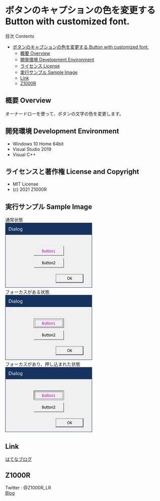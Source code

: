 # ボタンのキャプションの色を変更する Button with customized font.
目次 Contents
<!-- TOC -->

- [ボタンのキャプションの色を変更する Button with customized font.](#ボタンのキャプションの色を変更する-button-with-customized-font)
  - [概要 Overview](#概要-overview)
  - [開発環境 Development Environment](#開発環境-development-environment)
  - [ライセンス License](#ライセンス-license)
  - [実行サンプル Sample Image](#実行サンプル-sample-image)
  - [Link](#link)
  - [Z1000R](#z1000r)

<!-- /TOC -->

## 概要 Overview
オーナードローを使って、ボタンの文字の色を変更します。

## 開発環境 Development Environment
- Windows 10 Home 64bit  
- Visual Studio 2019  
- Visual C++  

## ライセンスと著作権 License and Copyright
- MIT License  
- (c) 2021 Z1000R

## 実行サンプル Sample Image
通常状態  
![](05_Image/Image01.jpg)  
フォーカスがある状態  
![](05_Image/Image02.jpg)  
フォーカスがあり、押し込まれた状態  
![](05_Image/Image03.jpg)  
## Link
[はてなブログ](https://z1000s.hatenablog.com/)  

## Z1000R
Twitter : @Z1000R_LR  
[Blog](https://z1000s.hatenablog.com/)  
